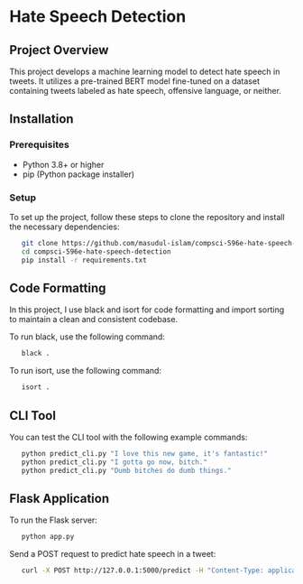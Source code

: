 # Hate Speech Detection

## Project Overview
This project develops a machine learning model to detect hate speech in tweets. It utilizes a pre-trained BERT model fine-tuned on a dataset containing tweets labeled as hate speech, offensive language, or neither.

## Installation

### Prerequisites
- Python 3.8+ or higher 
- pip (Python package installer)

### Setup
To set up the project, follow these steps to clone the repository and install the necessary dependencies:

```bash
   git clone https://github.com/masudul-islam/compsci-596e-hate-speech-detection.git
   cd compsci-596e-hate-speech-detection
   pip install -r requirements.txt
```

## Code Formatting
In this project, I use black and isort for code formatting and import sorting to maintain a clean and consistent codebase.

To run black, use the following command:
```bash
   black .
```
To run isort, use the following command:
```bash
   isort .
```

## CLI Tool
You can test the CLI tool with the following example commands:

```bash
   python predict_cli.py "I love this new game, it's fantastic!"
   python predict_cli.py "I gotta go now, bitch."
   python predict_cli.py "Dumb bitches do dumb things."
```

## Flask Application
To run the Flask server:

```bash
   python app.py
   ```
Send a POST request to predict hate speech in a tweet:
```bash 
   curl -X POST http://127.0.0.1:5000/predict -H "Content-Type: application/json" -d '{"tweet":"Your tweet text here"}'
```
